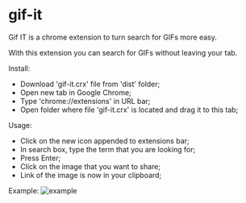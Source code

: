 # gif-it
Gif IT is a chrome extension to turn search for GIFs more easy.

With this extension you can search for GIFs without leaving your tab.

Install:
- Download 'gif-it.crx' file from 'dist' folder;
- Open new tab in Google Chrome;
- Type 'chrome://extensions' in URL bar;
- Open folder where file 'gif-it.crx' is located and drag it to this tab;

Usage:
- Click on the new icon appended to extensions bar;
- In search box, type the term that you are looking for;
- Press Enter;
- Click on the image that you want to share;
- Link of the image is now in your clipboard;

Example:
![example](https://drops.azureedge.net/drops/files/acc_486047/19g0V)
